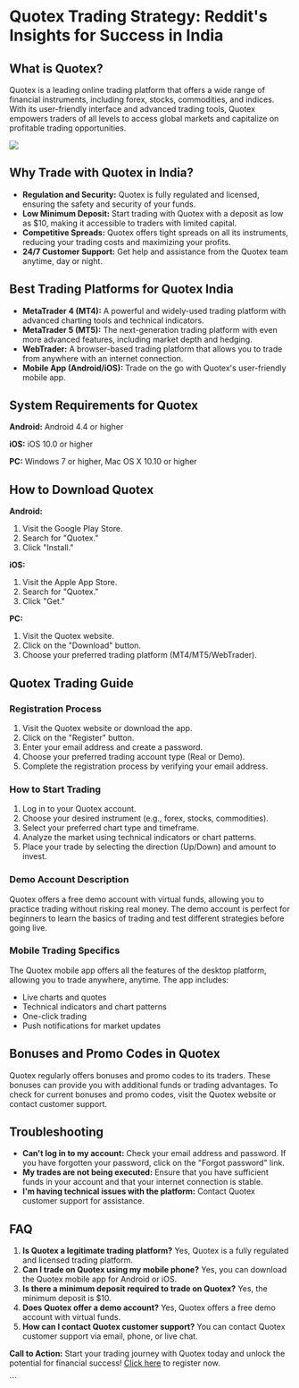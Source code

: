 # Quotex Trading Strategy: Reddit\'s Insights for Success in India

## What is Quotex?

Quotex is a leading online trading platform that offers a wide range of
financial instruments, including forex, stocks, commodities, and
indices. With its user-friendly interface and advanced trading tools,
Quotex empowers traders of all levels to access global markets and
capitalize on profitable trading opportunities.

[![](https://static.quotex.io/files/4_en/300_250.jpg)](https://traff.sbs/brokerqxlid)

## Why Trade with Quotex in India?

-   **Regulation and Security:** Quotex is fully regulated and licensed,
    ensuring the safety and security of your funds.
-   **Low Minimum Deposit:** Start trading with Quotex with a deposit as
    low as \$10, making it accessible to traders with limited capital.
-   **Competitive Spreads:** Quotex offers tight spreads on all its
    instruments, reducing your trading costs and maximizing your
    profits.
-   **24/7 Customer Support:** Get help and assistance from the Quotex
    team anytime, day or night.

## Best Trading Platforms for Quotex India

-   **MetaTrader 4 (MT4):** A powerful and widely-used trading platform
    with advanced charting tools and technical indicators.
-   **MetaTrader 5 (MT5):** The next-generation trading platform with
    even more advanced features, including market depth and hedging.
-   **WebTrader:** A browser-based trading platform that allows you to
    trade from anywhere with an internet connection.
-   **Mobile App (Android/iOS):** Trade on the go with Quotex\'s
    user-friendly mobile app.

## System Requirements for Quotex

**Android:** Android 4.4 or higher

**iOS:** iOS 10.0 or higher

**PC:** Windows 7 or higher, Mac OS X 10.10 or higher

## How to Download Quotex

**Android:**

1.  Visit the Google Play Store.
2.  Search for "Quotex."
3.  Click "Install."

**iOS:**

1.  Visit the Apple App Store.
2.  Search for "Quotex."
3.  Click "Get."

**PC:**

1.  Visit the Quotex website.
2.  Click on the "Download" button.
3.  Choose your preferred trading platform (MT4/MT5/WebTrader).

## Quotex Trading Guide

### Registration Process

1.  Visit the Quotex website or download the app.
2.  Click on the "Register" button.
3.  Enter your email address and create a password.
4.  Choose your preferred trading account type (Real or Demo).
5.  Complete the registration process by verifying your email address.

### How to Start Trading

1.  Log in to your Quotex account.
2.  Choose your desired instrument (e.g., forex, stocks, commodities).
3.  Select your preferred chart type and timeframe.
4.  Analyze the market using technical indicators or chart patterns.
5.  Place your trade by selecting the direction (Up/Down) and amount to
    invest.

### Demo Account Description

Quotex offers a free demo account with virtual funds, allowing you to
practice trading without risking real money. The demo account is perfect
for beginners to learn the basics of trading and test different
strategies before going live.

### Mobile Trading Specifics

The Quotex mobile app offers all the features of the desktop platform,
allowing you to trade anywhere, anytime. The app includes:

-   Live charts and quotes
-   Technical indicators and chart patterns
-   One-click trading
-   Push notifications for market updates

## Bonuses and Promo Codes in Quotex

Quotex regularly offers bonuses and promo codes to its traders. These
bonuses can provide you with additional funds or trading advantages. To
check for current bonuses and promo codes, visit the Quotex website or
contact customer support.

## Troubleshooting

-   **Can\'t log in to my account:** Check your email address and
    password. If you have forgotten your password, click on the
    "Forgot password" link.
-   **My trades are not being executed:** Ensure that you have
    sufficient funds in your account and that your internet connection
    is stable.
-   **I\'m having technical issues with the platform:** Contact Quotex
    customer support for assistance.

## FAQ

1.  **Is Quotex a legitimate trading platform?** Yes, Quotex is a fully
    regulated and licensed trading platform.
2.  **Can I trade on Quotex using my mobile phone?** Yes, you can
    download the Quotex mobile app for Android or iOS.
3.  **Is there a minimum deposit required to trade on Quotex?** Yes, the
    minimum deposit is \$10.
4.  **Does Quotex offer a demo account?** Yes, Quotex offers a free demo
    account with virtual funds.
5.  **How can I contact Quotex customer support?** You can contact
    Quotex customer support via email, phone, or live chat.

**Call to Action:** Start your trading journey with Quotex today and
unlock the potential for financial success! [Click
here](\%22https://traff.sbs/brokerqxlid\%22) to register now.

\`\`\`

